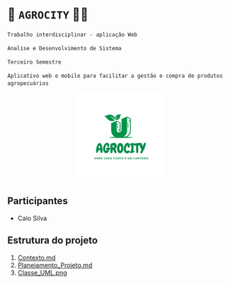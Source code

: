 # 🍉 `AGROCITY` 🥕🥦
`Trabalho interdisciplinar - aplicação Web`

`Analise e Desenvolvimento de Sistema`

`Terceiro Semestre`

`Aplicativo web e mobile para facilitar a gestão e compra de produtos agropecuários`
<p align="center">
  <img src="https://github.com/CaioS1lv2/Agrocity/blob/main/img/Agrocity%20logo.png" alt="Logo AgroCity" width="200">
</p>


## Participantes
 - Caio Silva
## Estrutura do projeto 
1.   [Contexto.md](https://github.com/CaioS1lv2/Agrocity/blob/main/Documentos/1.%20Contexto.md)
2.   [Planejamento_Projeto.md](https://github.com/CaioS1lv2/Agrocity/blob/main/Documentos/2.%20Planejamento_Projeto.md)
3.   [Classe_UML.png](https://github.com/CaioS1lv2/Agrocity/blob/main/Documentos/3.%20Classe%20UML.png)


